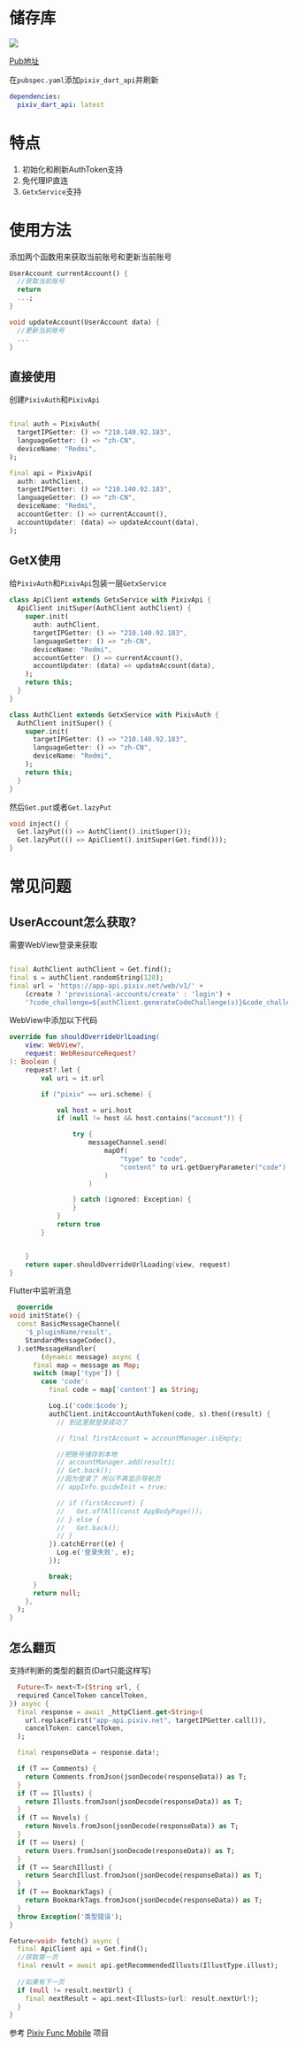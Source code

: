 # 储存库

[![](https://github-readme-stats.vercel.app/api/pin/?username=git-xiaocao&repo=pixiv_dart_api&theme=omni)](https://github.com/git-xiaocao/pixiv_dart_api)

[Pub地址](https://pub.dev/packages/pixiv_dart_api)

在`pubspec.yaml`添加`pixiv_dart_api`并刷新

```yaml
dependencies:
  pixiv_dart_api: latest
```

# 特点

1. 初始化和刷新AuthToken支持
2. 免代理IP直连
3. `GetxService`支持

# 使用方法

添加两个函数用来获取当前账号和更新当前账号

```dart
UserAccount currentAccount() {
  //获取当前账号
  return
  ...;
}

void updateAccount(UserAccount data) {
  //更新当前账号
  ...
}
```

## 直接使用

创建`PixivAuth`和`PixivApi`

```dart

final auth = PixivAuth(
  targetIPGetter: () => "210.140.92.183",
  languageGetter: () => "zh-CN",
  deviceName: "Redmi",
);

final api = PixivApi(
  auth: authClient,
  targetIPGetter: () => "210.140.92.183",
  languageGetter: () => "zh-CN",
  deviceName: "Redmi",
  accountGetter: () => currentAccount(),
  accountUpdater: (data) => updateAccount(data),
);

```

## GetX使用

给`PixivAuth`和`PixivApi`包装一层`GetxService`

```dart
class ApiClient extends GetxService with PixivApi {
  ApiClient initSuper(AuthClient authClient) {
    super.init(
      auth: authClient,
      targetIPGetter: () => "210.140.92.183",
      languageGetter: () => "zh-CN",
      deviceName: "Redmi",
      accountGetter: () => currentAccount(),
      accountUpdater: (data) => updateAccount(data),
    );
    return this;
  }
}

class AuthClient extends GetxService with PixivAuth {
  AuthClient initSuper() {
    super.init(
      targetIPGetter: () => "210.140.92.183",
      languageGetter: () => "zh-CN",
      deviceName: "Redmi",
    );
    return this;
  }
}

```

然后`Get.put`或者`Get.lazyPut`

```dart
void inject() {
  Get.lazyPut(() => AuthClient().initSuper());
  Get.lazyPut(() => ApiClient().initSuper(Get.find()));
}
```

# 常见问题

## UserAccount怎么获取?

需要WebView登录来获取

```dart

final AuthClient authClient = Get.find();
final s = authClient.randomString(128);
final url = 'https://app-api.pixiv.net/web/v1/' +
    (create ? 'provisional-accounts/create' : 'login') +
    '?code_challenge=${authClient.generateCodeChallenge(s)}&code_challenge_method=S256&client=pixiv-android';
```

WebView中添加以下代码

```kotlin
override fun shouldOverrideUrlLoading(
    view: WebView?,
    request: WebResourceRequest?
): Boolean {
    request?.let {
        val uri = it.url

        if ("pixiv" == uri.scheme) {

            val host = uri.host
            if (null != host && host.contains("account")) {

                try {
                    messageChannel.send(
                        mapOf(
                            "type" to "code",
                            "content" to uri.getQueryParameter("code")
                        )
                    )

                } catch (ignored: Exception) {
                }
            }
            return true
        }


    }
    return super.shouldOverrideUrlLoading(view, request)
}
```

Flutter中监听消息

```dart
  @override
void initState() {
  const BasicMessageChannel(
    '$_pluginName/result',
    StandardMessageCodec(),
  ).setMessageHandler(
        (dynamic message) async {
      final map = message as Map;
      switch (map['type']) {
        case 'code':
          final code = map['content'] as String;

          Log.i('code:$code');
          authClient.initAccountAuthToken(code, s).then((result) {
            // 到这里就登录成功了

            // final firstAccount = accountManager.isEmpty;

            //把账号储存到本地
            // accountManager.add(result);
            // Get.back();
            //因为登录了 所以不再显示导航页
            // appInfo.guideInit = true;

            // if (firstAccount) {
            //   Get.offAll(const AppBodyPage());
            // } else {
            //   Get.back();
            // }
          }).catchError((e) {
            Log.e('登录失败', e);
          });

          break;
      }
      return null;
    },
  );
}
```

## 怎么翻页

支持if判断的类型的翻页(Dart只能这样写)

```dart
  Future<T> next<T>(String url, {
  required CancelToken cancelToken,
}) async {
  final response = await _httpClient.get<String>(
    url.replaceFirst("app-api.pixiv.net", targetIPGetter.call()),
    cancelToken: cancelToken,
  );

  final responseData = response.data!;

  if (T == Comments) {
    return Comments.fromJson(jsonDecode(responseData)) as T;
  }
  if (T == Illusts) {
    return Illusts.fromJson(jsonDecode(responseData)) as T;
  }
  if (T == Novels) {
    return Novels.fromJson(jsonDecode(responseData)) as T;
  }
  if (T == Users) {
    return Users.fromJson(jsonDecode(responseData)) as T;
  }
  if (T == SearchIllust) {
    return SearchIllust.fromJson(jsonDecode(responseData)) as T;
  }
  if (T == BookmarkTags) {
    return BookmarkTags.fromJson(jsonDecode(responseData)) as T;
  }
  throw Exception('类型错误');
}
```

```dart
Feture<void> fetch() async {
  final ApiClient api = Get.find();
  //获取第一页
  final result = await api.getRecommendedIllusts(IllustType.illust);
  
  //如果有下一页
  if (null != result.nextUrl) {
    final nextResult = api.next<Illusts>(url: result.nextUrl!);
  }
}
```

参考 [Pixiv Func Mobile](https://github.com/git-xiaocao/pixiv_func_mobile/blob/main/lib/pages/login/controller.dart#L30) 项目  
